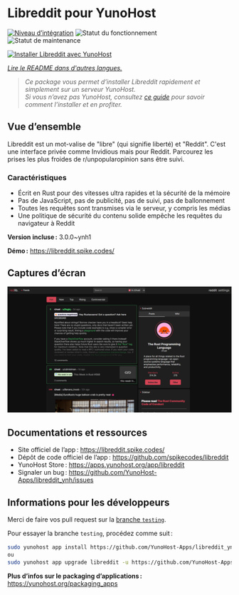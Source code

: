 <!--
Nota bene : ce README est automatiquement généré par <https://github.com/YunoHost/apps/tree/master/tools/readme_generator>
Il NE doit PAS être modifié à la main.
-->

# Libreddit pour YunoHost

[![Niveau d’intégration](https://dash.yunohost.org/integration/libreddit.svg)](https://ci-apps.yunohost.org/ci/apps/libreddit/) ![Statut du fonctionnement](https://ci-apps.yunohost.org/ci/badges/libreddit.status.svg) ![Statut de maintenance](https://ci-apps.yunohost.org/ci/badges/libreddit.maintain.svg)

[![Installer Libreddit avec YunoHost](https://install-app.yunohost.org/install-with-yunohost.svg)](https://install-app.yunohost.org/?app=libreddit)

*[Lire le README dans d'autres langues.](./ALL_README.md)*

> *Ce package vous permet d’installer Libreddit rapidement et simplement sur un serveur YunoHost.*  
> *Si vous n’avez pas YunoHost, consultez [ce guide](https://yunohost.org/install) pour savoir comment l’installer et en profiter.*

## Vue d’ensemble

Libreddit est un mot-valise de "libre" (qui signifie liberté) et "Reddit". C'est une interface privée comme Invidious mais pour Reddit. Parcourez les prises les plus froides de r/unpopularopinion sans être suivi.

### Caractéristiques

- Écrit en Rust pour des vitesses ultra rapides et la sécurité de la mémoire
- Pas de JavaScript, pas de publicité, pas de suivi, pas de ballonnement
- Toutes les requêtes sont transmises via le serveur, y compris les médias
- Une politique de sécurité du contenu solide empêche les requêtes du navigateur à Reddit

**Version incluse :** 3.0.0~ynh1

**Démo :** <https://libreddit.spike.codes/>

## Captures d’écran

![Capture d’écran de Libreddit](./doc/screenshots/screenshot.png)

## Documentations et ressources

- Site officiel de l’app : <https://libreddit.spike.codes/>
- Dépôt de code officiel de l’app : <https://github.com/spikecodes/libreddit>
- YunoHost Store : <https://apps.yunohost.org/app/libreddit>
- Signaler un bug : <https://github.com/YunoHost-Apps/libreddit_ynh/issues>

## Informations pour les développeurs

Merci de faire vos pull request sur la [branche `testing`](https://github.com/YunoHost-Apps/libreddit_ynh/tree/testing).

Pour essayer la branche `testing`, procédez comme suit :

```bash
sudo yunohost app install https://github.com/YunoHost-Apps/libreddit_ynh/tree/testing --debug
ou
sudo yunohost app upgrade libreddit -u https://github.com/YunoHost-Apps/libreddit_ynh/tree/testing --debug
```

**Plus d’infos sur le packaging d’applications :** <https://yunohost.org/packaging_apps>

